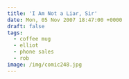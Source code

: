 ```yaml
---
title: 'I Am Not a Liar, Sir'
date: Mon, 05 Nov 2007 18:47:00 +0000
draft: false
tags:
  - coffee mug
  - elliot
  - phone sales
  - rob
image: /img/comic248.jpg
---
```


